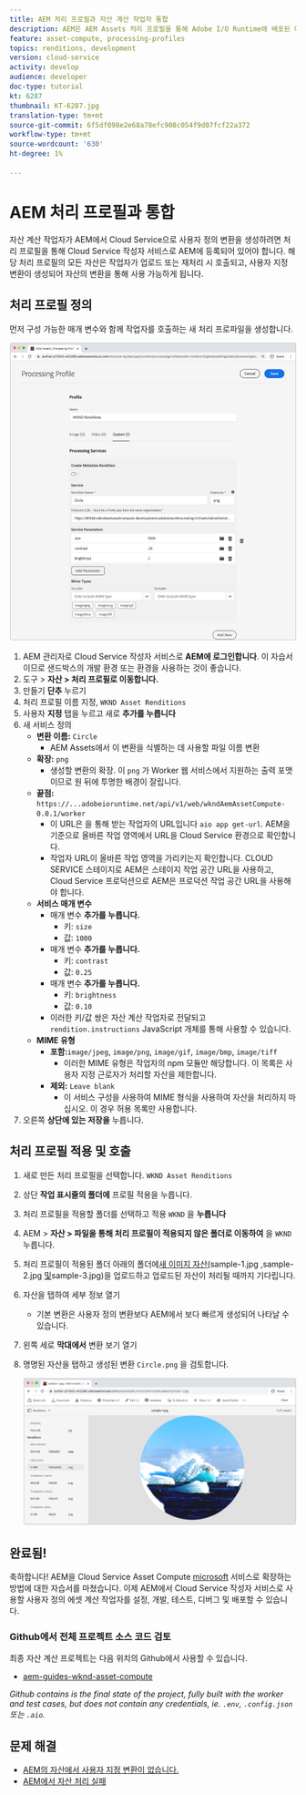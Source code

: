 ```yaml
---
title: AEM 처리 프로필과 자산 계산 작업자 통합
description: AEM은 AEM Assets 처리 프로필을 통해 Adobe I/O Runtime에 배포된 에셋 컴퓨팅 직원과 Cloud Service으로 통합됩니다. 처리 프로필은 사용자 지정 작업자를 사용하여 특정 자산을 처리하고 작업자가 생성한 파일을 자산 표현물로 저장하도록 작성자 서비스에 구성됩니다.
feature: asset-compute, processing-profiles
topics: renditions, development
version: cloud-service
activity: develop
audience: developer
doc-type: tutorial
kt: 6287
thumbnail: KT-6287.jpg
translation-type: tm+mt
source-git-commit: 6f5df098e2e68a78efc908c054f9d07fcf22a372
workflow-type: tm+mt
source-wordcount: '630'
ht-degree: 1%

---
```



# AEM 처리 프로필과 통합

자산 계산 작업자가 AEM에서 Cloud Service으로 사용자 정의 변환을 생성하려면 처리 프로필을 통해 Cloud Service 작성자 서비스로 AEM에 등록되어 있어야 합니다. 해당 처리 프로필의 모든 자산은 작업자가 업로드 또는 재처리 시 호출되고, 사용자 지정 변환이 생성되어 자산의 변환을 통해 사용 가능하게 됩니다.

## 처리 프로필 정의

먼저 구성 가능한 매개 변수와 함께 작업자를 호출하는 새 처리 프로파일을 생성합니다.

![처리 프로필](./assets/processing-profiles/new-processing-profile.png)

1. AEM 관리자로 Cloud Service 작성자 서비스로 __AEM에 로그인합니다__. 이 자습서이므로 샌드박스의 개발 환경 또는 환경을 사용하는 것이 좋습니다.
1. 도구 > __자산 > 처리 프로필로 이동합니다.__
1. 만들기 __단추__ 누르기
1. 처리 프로필 이름 지정, `WKND Asset Renditions`
1. 사용자 __지정__ 탭을 누르고 새로 __추가를 누릅니다__
1. 새 서비스 정의
   + __변환 이름:__ `Circle`
      + AEM Assets에서 이 변환을 식별하는 데 사용할 파일 이름 변환
   + __확장:__ `png`
      + 생성할 변환의 확장. 이 `png` 가 Worker 웹 서비스에서 지원하는 출력 포맷이므로 원 뒤에 투명한 배경이 잘립니다.
   + __끝점:__ `https://...adobeioruntime.net/api/v1/web/wkndAemAssetCompute-0.0.1/worker`
      + 이 URL은 을 통해 받는 작업자의 URL입니다 `aio app get-url`. AEM을 기준으로 올바른 작업 영역에서 URL을 Cloud Service 환경으로 확인합니다.
      + 작업자 URL이 올바른 작업 영역을 가리키는지 확인합니다. CLOUD SERVICE 스테이지로 AEM은 스테이지 작업 공간 URL을 사용하고, Cloud Service 프로덕션으로 AEM은 프로덕션 작업 공간 URL을 사용해야 합니다.
   + __서비스 매개 변수__
      + 매개 변수 __추가를 누릅니다.__
         + 키: `size`
         + 값: `1000`
      + 매개 변수 __추가를 누릅니다.__
         + 키: `contrast`
         + 값: `0.25`
      + 매개 변수 __추가를 누릅니다.__
         + 키: `brightness`
         + 값: `0.10`
      + 이러한 키/값 쌍은 자산 계산 작업자로 전달되고 `rendition.instructions` JavaScript 개체를 통해 사용할 수 있습니다.
   + __MIME 유형__
      + __포함:__`image/jpeg`, `image/png`, `image/gif`, `image/bmp`, `image/tiff`
         + 이러한 MIME 유형은 작업자의 npm 모듈만 해당합니다. 이 목록은 사용자 지정 근로자가 처리할 자산을 제한합니다.
      + __제외:__ `Leave blank`
         + 이 서비스 구성을 사용하여 MIME 형식을 사용하여 자산을 처리하지 마십시오. 이 경우 허용 목록만 사용합니다.
1. 오른쪽 __상단에 있는 저장을__ 누릅니다.

## 처리 프로필 적용 및 호출

1. 새로 만든 처리 프로필을 선택합니다. `WKND Asset Renditions`
1. 상단 __작업 표시줄의 폴더에__ 프로필 적용을 누릅니다.
1. 처리 프로필을 적용할 폴더를 선택하고 적용 `WKND` 을 __누릅니다__
1. AEM > __자산 > 파일을 통해 처리 프로필이 적용되지 않은 폴더로 이동하여__ 을 `WKND`누릅니다.
1. 처리 프로필이 적용된 폴더 아래의 폴더에[새 이미지 자산(](../assets/samples/sample-1.jpg)sample-1.jpg [,](../assets/samples/sample-2.jpg)sample-2.jpg [및](../assets/samples/sample-3.jpg)sample-3.jpg)을 업로드하고 업로드된 자산이 처리될 때까지 기다립니다.
1. 자산을 탭하여 세부 정보 열기
   + 기본 변환은 사용자 정의 변환보다 AEM에서 보다 빠르게 생성되어 나타날 수 있습니다.
1. 왼쪽 세로 __막대에서__ 변환 보기 열기
1. 명명된 자산을 탭하고 생성된 변환 `Circle.png` 을 검토합니다.

   ![생성된 변환](./assets/processing-profiles/rendition.png)

## 완료됨!

축하합니다! AEM을 Cloud Service Asset Compute [microsoft](../overview.md) 서비스로 확장하는 방법에 대한 자습서를 마쳤습니다. 이제 AEM에서 Cloud Service 작성자 서비스로 사용할 사용자 정의 에셋 계산 작업자를 설정, 개발, 테스트, 디버그 및 배포할 수 있습니다.

### Github에서 전체 프로젝트 소스 코드 검토

최종 자산 계산 프로젝트는 다음 위치의 Github에서 사용할 수 있습니다.

+ [aem-guides-wknd-asset-compute](https://github.com/adobe/aem-guides-wknd-asset-compute)

_Github contains is the final state of the project, fully built with the worker and test cases, but does not contain any credentials, ie. `.env`, `.config.json` 또는 `.aio`._

## 문제 해결

+ [AEM의 자산에서 사용자 지정 변환이 없습니다.](../troubleshooting.md#custom-rendition-missing-from-asset)
+ [AEM에서 자산 처리 실패](../troubleshooting.md#asset-processing-fails)
